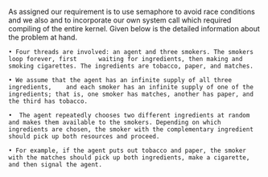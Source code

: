 As assigned our requirement is to use semaphore to avoid  race conditions and we  also and  to incorporate our own system call which required compiling of the entire  kernel. Given below is the detailed information about the problem at hand.
  
    • Four threads are involved: an agent and three smokers. The smokers loop forever, first      waiting for ingredients, then making and smoking cigarettes. The ingredients are tobacco, paper, and matches. 

    • We assume that the agent has an infinite supply of all three ingredients,    and each smoker has an infinite supply of one of the ingredients; that is, one smoker has matches, another has paper, and the third has tobacco.

    •  The agent repeatedly chooses two different ingredients at random and makes them available to the smokers. Depending on which ingredients are chosen, the smoker with the complementary ingredient should pick up both resources and proceed. 

    • For example, if the agent puts out tobacco and paper, the smoker with the matches should pick up both ingredients, make a cigarette, and then signal the agent.
